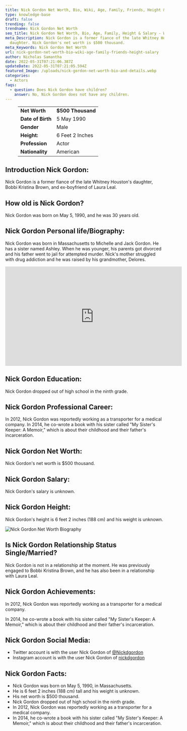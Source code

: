 ```yaml
---
title: Nick Gordon Net Worth, Bio, Wiki, Age, Family, Friends, Height & Salary
type: knowledge-base
draft: false
trending: false
trendname: Nick Gordon Net Worth
seo_title: Nick Gordon Net Worth, Bio, Age, Family, Height & Salary - WorthKnow
meta_Description: Nick Gordon is a former fiance of the late Whitney Houston's
  daughter. Nick Gordon's net worth is $500 thousand.
meta_Keywords: Nick Gordon Net Worth
url: nick-gordon-net-worth-bio-wiki-age-family-friends-height-salary
author: Nicholas Samantha
date: 2022-05-31T07:21:06.387Z
updateDate: 2022-05-31T07:21:05.594Z
featured_Image: /uploads/nick-gordon-net-worth-bio-and-details.webp
categories:
  - Actors
faqs:
  - question: Does Nick Gordon have children?
    answer: No, Nick Gordon does not have any children.
---
```

<figure class="wp-block-table is-style-stripes">
  <table>
    <tbody>
      <tr>
        <td>
          <strong>Net Worth</strong>
        </td>
        <td>
          <strong>$500 Thousand</strong>
        </td>
      </tr>
      <tr>
        <td>
          <strong>Date of Birth</strong>
        </td>
        <td>5 May 1990</td>
      </tr>
      <tr>
        <td>
          <strong>Gender</strong>
        </td>
        <td>Male</td>
      </tr>
      <tr>
        <td>
          <strong>Height:</strong>
        </td>
        <td>6 Feet 2 Inches</td>
      </tr>
      <tr>
        <td>
          <strong>Profession</strong>
        </td>
        <td>Actor</td>
      </tr>
      <tr>
        <td>
          <strong>Nationality</strong>
        </td>
        <td>American</td>
      </tr>
    </tbody>
  </table>
</figure>

## **Introduction Nick Gordon:**

Nick Gordon is a former fiance of the late Whitney Houston's daughter, Bobbi Kristina Brown, and ex-boyfriend of Laura Leal.

## **How old is Nick Gordon?**

Nick Gordon was born on May 5, 1990, and he was 30 years old.

## **Nick Gordon Personal life/Biography:**

Nick Gordon was born in Massachusetts to Michelle and Jack Gordon. He has a sister named Ashley. When he was younger, his parents got divorced and his father went to jail for attempted murder. Nick's mother struggled with drug addiction and he was raised by his grandmother, Delores.

<iframe width="560" height="315" src="https://www.youtube.com/embed/wESH1qnzRVo" title="YouTube video player" frameborder="0" allow="accelerometer; autoplay; clipboard-write; encrypted-media; gyroscope; picture-in-picture" allowfullscreen></iframe>

## **Nick Gordon Education:**

Nick Gordon dropped out of high school in the ninth grade.

## **Nick Gordon Professional Career:**

In 2012, Nick Gordon was reportedly working as a transporter for a medical company. In 2014, he co-wrote a book with his sister called "My Sister's Keeper: A Memoir," which is about their childhood and their father's incarceration.

## **Nick Gordon Net Worth:**

Nick Gordon's net worth is $500 thousand.

## **Nick Gordon Salary:**

Nick Gordon's salary is unknown.

## **Nick Gordon Height:**

Nick Gordon's height is 6 feet 2 inches (188 cm) and his weight is unknown.

![Nick Gordon Net Worth Biography](/uploads/nick-gordon-net-worth-.webp)

## **Is Nick Gordon Relationship Status Single/Married?**

Nick Gordon is not in a relationship at the moment. He was previously engaged to Bobbi Kristina Brown, and he has also been in a relationship with Laura Leal.

## **Nick Gordon Achievements:**

In 2012, Nick Gordon was reportedly working as a transporter for a medical company.

In 2014, he co-wrote a book with his sister called "My Sister's Keeper: A Memoir," which is about their childhood and their father's incarceration.

## **Nick Gordon Social Media:**

* Twitter account is with the user Nick Gordon of <a href="https://twitter.com/nickdgordon" target="_blank" rel="nofollow" rel="noopener">@Nickdgordon</a>
* Instagram account is with the user Nick Gordon of <a href="https://www.instagram.com/nickdgordon/" target="_blank" rel="nofollow" rel="noopener">nickdgordon</a>

## **Nick Gordon Facts:**

* Nick Gordon was born on May 5, 1990, in Massachusetts.
* He is 6 feet 2 inches (188 cm) tall and his weight is unknown.
* His net worth is $500 thousand.
* Nick Gordon dropped out of high school in the ninth grade.
* In 2012, Nick Gordon was reportedly working as a transporter for a medical company.
* In 2014, he co-wrote a book with his sister called "My Sister's Keeper: A Memoir," which is about their childhood and their father's incarceration.